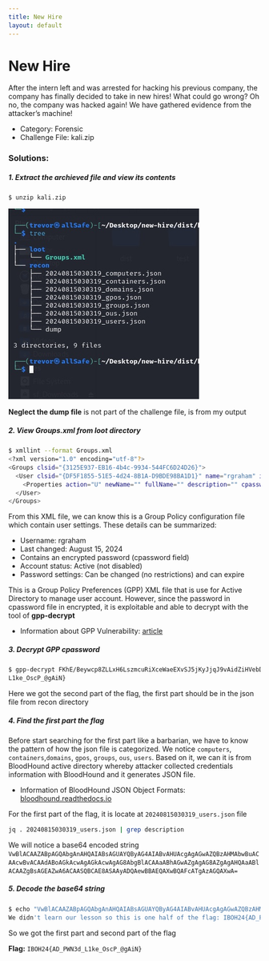 ```yaml
---
title: New Hire
layout: default
---
```


# New Hire

After the intern left and was arrested for hacking his previous company, the company has finally decided to take in new hires! What could go wrong? Oh no, the company was hacked again! We have gathered evidence from the attacker’s machine!

- Category: Forensic
- Challenge File: kali.zip

### Solutions:

##### 1. Extract the archieved file and view its contents

```bash
$ unzip kali.zip
```

![new-hire-1](new-hire-1.jpg)

**Neglect the dump file** is not part of the challenge file, is from my output

##### 2. View Groups.xml from loot directory

```bash
$ xmllint --format Groups.xml
<?xml version="1.0" encoding="utf-8"?>
<Groups clsid="{3125E937-EB16-4b4c-9934-544FC6D24D26}">
  <User clsid="{DF5F1855-51E5-4d24-8B1A-D9BDE98BA1D1}" name="rgraham" image="2" changed="2024-08-15 06:59:13" uid="{BDA116FC-0E8C-4784-887F-71C9573859E3}">
    <Properties action="U" newName="" fullName="" description="" cpassword="FKhE/Beywcp8ZLLxH6LszmcuRiXceWaeEXvSJ5jKyJjqJ9vAidZiHVebDcE6n+Wi" changeLogon="0" noChange="0" neverExpires="0" acctDisabled="0" userName="rgraham"/>
  </User>
</Groups>
```

From this XML file, we can know this is a Group Policy configuration file which contain user settings. These details can be summarized:
- Username: rgraham
- Last changed: August 15, 2024
- Contains an encrypted password (cpassword field)
- Account status: Active (not disabled)
- Password settings: Can be changed (no restrictions) and can expire

This is a Group Policy Preferences (GPP) XML file that is use for Active Directory to manage user account. However, since the password in cpassword file in encrypted, it is exploitable and able to decrypt with the tool of **gpp-decrypt** 

- Information about GPP Vulnerability: [article](https://www.mindpointgroup.com/blog/privilege-escalation-via-group-policy-preferences-gpp)

##### 3. Decrypt GPP cpassword 

```bash
$ gpp-decrypt FKhE/Beywcp8ZLLxH6LszmcuRiXceWaeEXvSJ5jKyJjqJ9vAidZiHVebDcE6n+Wi
L1ke_OscP_@gAiN}
```

Here we got the second part of the flag, the first part should be in the json file from recon directory

##### 4. Find the first part the flag

Before start searching for the first part like a barbarian, we have to know the pattern of how the json file is categorized. We notice `computers`, `containers`,`domains`, `gpos`, `groups`, `ous`, `users`. Based on it, we can it is from BloodHound active directory whereby attacker collected credentials information with BloodHound and it generates JSON file.

- Information of BloodHound JSON Object Formats: [bloodhound.readthedocs.io](https://bloodhound.readthedocs.io/en/latest/further-reading/json.html#object-formats)

For the first part of the flag, it is locate at `20240815030319_users.json` file

```bash
jq . 20240815030319_users.json | grep description
```

We will notice a base64 encoded string
`VwBlACAAZABpAGQAbgAnAHQAIABsAGUAYQByAG4AIABvAHUAcgAgAGwAZQBzAHMAbwBuACAAcwBvACAAdABoAGkAcwAgAGkAcwAgAG8AbgBlACAAaABhAGwAZgAgAG8AZgAgAHQAaABlACAAZgBsAGEAZwA6ACAASQBCAE8ASAAyADQAewBBAEQAXwBQAFcATgAzAGQAXwA=`

##### 5. Decode the base64 string 

```bash
$ echo "VwBlACAAZABpAGQAbgAnAHQAIABsAGUAYQByAG4AIABvAHUAcgAgAGwAZQBzAHMAbwBuACAAcwBvACAAdABoAGkAcwAgAGkAcwAgAG8AbgBlACAAaABhAGwAZgAgAG8AZgAgAHQAaABlACAAZgBsAGEAZwA6ACAASQBCAE8ASAAyADQAewBBAEQAXwBQAFcATgAzAGQAXwA=" | base64 -d
We didn't learn our lesson so this is one half of the flag: IBOH24{AD_PWN3d_
```

So we got the first part and second part of the flag

**Flag:** `IBOH24{AD_PWN3d_L1ke_OscP_@gAiN}`
